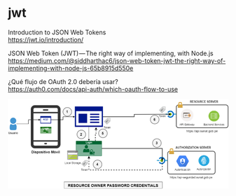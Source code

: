 # jwt

Introduction to JSON Web Tokens  
https://jwt.io/introduction/

JSON Web Token (JWT) — The right way of implementing, with Node.js  
https://medium.com/@siddharthac6/json-web-token-jwt-the-right-way-of-implementing-with-node-js-65b8915d550e

¿Qué flujo de OAuth 2.0 debería usar?  
https://auth0.com/docs/api-auth/which-oauth-flow-to-use  



![flujo-oauth-app-native](https://github.com/4lbertoDelgado/jwt/blob/master/repo-img/oauth-flujo-mobile-app.png "flujo-oauth-app-native")

